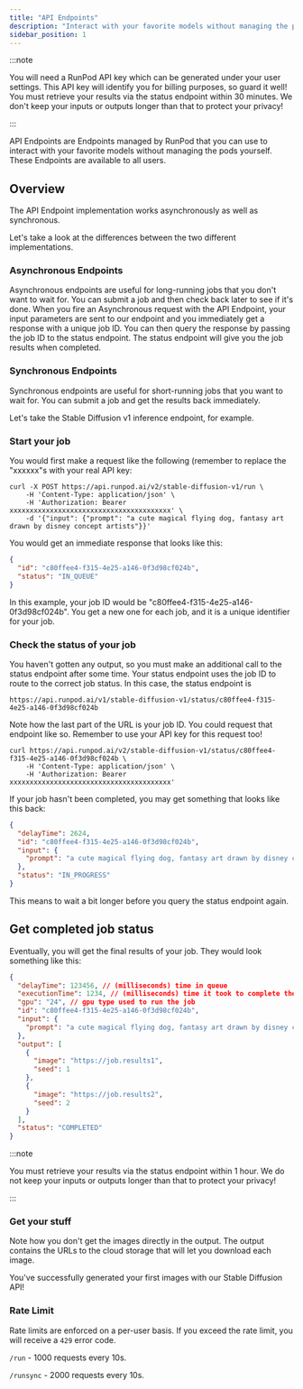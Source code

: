 ```yaml
---
title: "API Endpoints"
description: "Interact with your favorite models without managing the pods yourself."
sidebar_position: 1
---
```


:::note

You will need a RunPod API key which can be generated under your user settings.
This API key will identify you for billing purposes, so guard it well!
You must retrieve your results via the status endpoint within 30 minutes.
We don't keep your inputs or outputs longer than that to protect your privacy!

:::

API Endpoints are Endpoints managed by RunPod that you can use to interact with your favorite models without managing the pods yourself.
These Endpoints are available to all users.

## Overview

The API Endpoint implementation works asynchronously as well as synchronous.

Let's take a look at the differences between the two different implementations.

### Asynchronous Endpoints

Asynchronous endpoints are useful for long-running jobs that you don't want to wait for. You can submit a job and then check back later to see if it's done.
When you fire an Asynchronous request with the API Endpoint, your input parameters are sent to our endpoint and you immediately get a response with a unique job ID.
You can then query the response by passing the job ID to the status endpoint. The status endpoint will give you the job results when completed.

### Synchronous Endpoints

Synchronous endpoints are useful for short-running jobs that you want to wait for.
You can submit a job and get the results back immediately.

Let's take the Stable Diffusion v1 inference endpoint, for example.

### Start your job

You would first make a request like the following (remember to replace the "xxxxxx"s with your real API key:

```curl
curl -X POST https://api.runpod.ai/v2/stable-diffusion-v1/run \
    -H 'Content-Type: application/json' \
    -H 'Authorization: Bearer xxxxxxxxxxxxxxxxxxxxxxxxxxxxxxxxxxxxxxxx' \
    -d '{"input": {"prompt": "a cute magical flying dog, fantasy art drawn by disney concept artists"}}'
```

You would get an immediate response that looks like this:

```json
{
  "id": "c80ffee4-f315-4e25-a146-0f3d98cf024b",
  "status": "IN_QUEUE"
}
```

In this example, your job ID would be "c80ffee4-f315-4e25-a146-0f3d98cf024b".
You get a new one for each job, and it is a unique identifier for your job.

### Check the status of your job

You haven't gotten any output, so you must make an additional call to the status endpoint after some time. Your status endpoint uses the job ID to route to the correct job status. In this case, the status endpoint is

```command
https://api.runpod.ai/v1/stable-diffusion-v1/status/c80ffee4-f315-4e25-a146-0f3d98cf024b
```

Note how the last part of the URL is your job ID. You could request that endpoint like so.
Remember to use your API key for this request too!

```curl
curl https://api.runpod.ai/v2/stable-diffusion-v1/status/c80ffee4-f315-4e25-a146-0f3d98cf024b \
    -H 'Content-Type: application/json' \
    -H 'Authorization: Bearer xxxxxxxxxxxxxxxxxxxxxxxxxxxxxxxxxxxxxxxx'
```

If your job hasn't been completed, you may get something that looks like this back:

```json
{
  "delayTime": 2624,
  "id": "c80ffee4-f315-4e25-a146-0f3d98cf024b",
  "input": {
    "prompt": "a cute magical flying dog, fantasy art drawn by disney concept artists"
  },
  "status": "IN_PROGRESS"
}
```

This means to wait a bit longer before you query the status endpoint again.

## Get completed job status

Eventually, you will get the final results of your job. They would look something like this:

```json
{
  "delayTime": 123456, // (milliseconds) time in queue
  "executionTime": 1234, // (milliseconds) time it took to complete the job
  "gpu": "24", // gpu type used to run the job
  "id": "c80ffee4-f315-4e25-a146-0f3d98cf024b",
  "input": {
    "prompt": "a cute magical flying dog, fantasy art drawn by disney concept artists"
  },
  "output": [
    {
      "image": "https://job.results1",
      "seed": 1
    },
    {
      "image": "https://job.results2",
      "seed": 2
    }
  ],
  "status": "COMPLETED"
}
```

:::note

You must retrieve your results via the status endpoint within 1 hour. We do not keep your inputs or outputs longer than that to protect your privacy!

:::

### Get your stuff

Note how you don't get the images directly in the output. The output contains the URLs to the cloud storage that will let you download each image.

You've successfully generated your first images with our Stable Diffusion API!

### Rate Limit

Rate limits are enforced on a per-user basis.
If you exceed the rate limit, you will receive a `429` error code.

`/run` - 1000 requests every 10s.

`/runsync` - 2000 requests every 10s.
